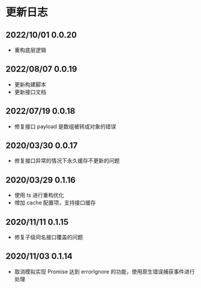 # 更新日志

## 2022/10/01 0.0.20

- 重构底层逻辑

## 2022/08/07 0.0.19

- 更新构建脚本
- 更新接口文档

## 2022/07/19 0.0.18

- 修复接口 payload 是数组被转成对象的错误

## 2020/03/30 0.0.17

- 修复接口异常的情况下永久缓存不更新的问题

## 2020/03/29 0.1.16

- 使用 ts 进行重构优化
- 增加 cache 配置项，支持接口缓存

## 2020/11/11 0.1.15

- 修复子级同名接口覆盖的问题

## 2020/11/03 0.1.14

- 取消模拟实现 Promise 达到 errorIgnore 的功能，使用原生错误捕获事件进行处理
